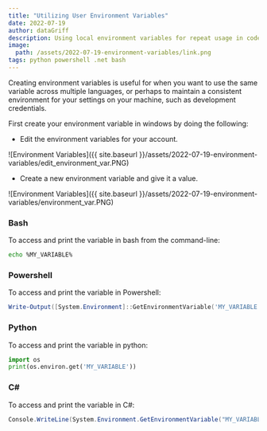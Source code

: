 ```yaml
---
title: "Utilizing User Environment Variables"
date: 2022-07-19
author: dataGriff
description: Using local environment variables for repeat usage in code such as python, .net, powershell and bash
image:
  path: /assets/2022-07-19-environment-variables/link.png
tags: python powershell .net bash
---
```


Creating environment variables is useful for when you want to use the same variable across multiple languages, or perhaps to maintain a consistent environment for your settings on your machine, such as development credentials.

First create your environment variable in windows by doing the following:

- Edit the environment variables for your account.

![Environment Variables]({{ site.baseurl }}/assets/2022-07-19-environment-variables/edit_environment_var.PNG)

- Create a new environment variable and give it a value.

![Environment Variables]({{ site.baseurl }}/assets/2022-07-19-environment-variables/environment_var.PNG)

### Bash

To access and print the variable in bash from the command-line:

```bash
echo %MY_VARIABLE%
```

### Powershell

To access and print the variable in Powershell:

```powershell
Write-Output([System.Environment]::GetEnvironmentVariable('MY_VARIABLE'))
```

### Python

To access and print the variable in python:

```python
import os
print(os.environ.get('MY_VARIABLE'))
```

### C#

To access and print the variable in C#:

```c#
Console.WriteLine(System.Environment.GetEnvironmentVariable("MY_VARIABLE"));
```
